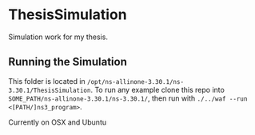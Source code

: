 # ThesisSimulation
Simulation work for my thesis.

## Running the Simulation
This folder is located in `/opt/ns-allinone-3.30.1/ns-3.30.1/ThesisSimulation`.  To run any example
clone this repo into `SOME_PATH/ns-allinone-3.30.1/ns-3.30.1/`, then run with `./../waf --run <[PATH/]ns3_program>`.

Currently on OSX and Ubuntu
